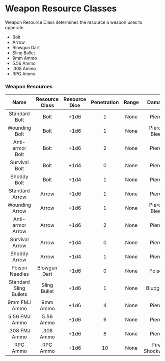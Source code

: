 # Weapon Resource Classes

Weapon Resource Class determines the resource a weapon uses to opperate.

- Bolt
- Arrow
- Blowgun Dart
- Sling Bullet
- 9mm Ammo
- 5.56 Ammo
- .308 Ammo
- RPG Ammo

### Weapon Resources

|          Name          | Resource Class | Resource Dice | Penetration | Range |     Damage     |     AOE     |
| :--------------------: | :------------: | :-----------: | :---------: | :---: | :-------------: | :----------: |
|     Standard Bolt     |      Bolt      |     +1d6     |      1      | None |     Pierce     |     None     |
|     Wounding Bolt     |      Bolt      |     +1d6     |      1      | None |  Pierce, Bleed  |     None     |
|    Anti-armor Bolt    |      Bolt      |     +1d6     |      2      | None |     Pierce     |     None     |
|     Survival Bolt     |      Bolt      |     +1d4     |      0      | None |     Pierce     |     None     |
|      Shoddy Bolt      |      Bolt      |     +1d4     |      1      | None |     Pierce     |     None     |
|     Standard Arrow     |     Arrow     |     +1d6     |      1      | None |     Pierce     |     None     |
|     Wounding Arrow     |     Arrow     |     +1d6     |      1      | None |  Pierce, Bleed  |     None     |
|    Anti-armor Arrow    |     Arrow     |     +1d6     |      2      | None |     Pierce     |     None     |
|     Survival Arrow     |     Arrow     |     +1d4     |      0      | None |     Pierce     |     None     |
|      Shoddy Arrow      |     Arrow     |     +1d4     |      1      | None |     Pierce     |     None     |
|     Poison Needles     |  Blowgun Dart  |     +1d6     |      0      | None |     Poison     |     None     |
| Standard Sling Bullets |  Sling Bullet  |     +1d6     |      1      | None |    Bludgeon    |     None     |
|      9mm FMJ Ammo      |    9mm Ammo    |     +1d6     |      4      | None |     Pierce     |     None     |
|     5.56 FMJ Ammo     |   5.56 Ammo   |     +1d6     |      6      | None |     Pierce     |     None     |
|     .308 FMJ Ammo     |   .308 Ammo   |     +1d6     |      8      | None |     Pierce     |     None     |
|        RPG Ammo        |    RPG Ammo    |     +1d6     |     10     | None | Fire, Shockwave | 30 ft Sphere |
